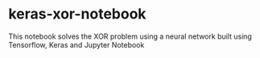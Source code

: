 # keras-xor-notebook
This notebook solves the XOR problem using a neural network built using Tensorflow, Keras and Jupyter Notebook
